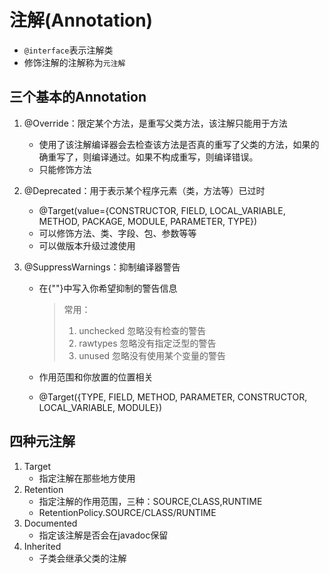 # 注解(Annotation)

- `@interface`表示注解类
- 修饰注解的注解称为`元注解`



## 三个基本的Annotation

1. @Override：限定某个方法，是重写父类方法，该注解只能用于方法

   - 使用了该注解编译器会去检查该方法是否真的重写了父类的方法，如果的确重写了，则编译通过。如果不构成重写，则编译错误。
   - 只能修饰方法

2. @Deprecated：用于表示某个程序元素（类，方法等）已过时

   - @Target(value={CONSTRUCTOR, FIELD, LOCAL_VARIABLE, METHOD, PACKAGE, MODULE, PARAMETER, TYPE})
   - 可以修饰方法、类、字段、包、参数等等
   - 可以做版本升级过渡使用

3. @SuppressWarnings：抑制编译器警告

   - 在{""}中写入你希望抑制的警告信息

     > 常用：
     >
     > 1. unchecked 忽略没有检查的警告
     > 2. rawtypes 忽略没有指定泛型的警告
     > 3. unused 忽略没有使用某个变量的警告

   - 作用范围和你放置的位置相关

   - @Target({TYPE, FIELD, METHOD, PARAMETER, CONSTRUCTOR, LOCAL_VARIABLE, MODULE})



## 四种元注解

1. Target
   - 指定注解在那些地方使用
2. Retention
   - 指定注解的作用范围，三种：SOURCE,CLASS,RUNTIME
   - RetentionPolicy.SOURCE/CLASS/RUNTIME
3. Documented
   - 指定该注解是否会在javadoc保留
4. Inherited
   - 子类会继承父类的注解